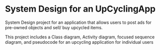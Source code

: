 # System Design for an UpCyclingApp
System Design project for an application that allows users to post ads for pre-owned objects and sell/ buy upcycled items.

This project includes a Class diagram, Activity diagram, focused sequence diagram, and pseudocode for an upcycling application for individual users
